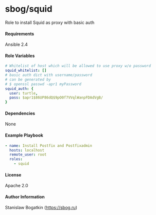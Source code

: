 sbog/squid
==========

Role to install Squid as proxy with basic auth

#### Requirements

Ansible 2.4

#### Role Variables

```yaml
# Whitelist of host which will be allowed to use proxy w/o password
squid_whitelist: []
# basic auth dict with username/password
# can be generated by
# $ openssl passwd -apr1 myPassword
squid_auth: {
  user: turtle,
  pass: $apr1$86UP86dQ$9pO0f7VVqlWanpFDAdVgB/
}
```

#### Dependencies

None

#### Example Playbook

```yaml
- name: Install Postfix and Postfixadmin
  hosts: localhost
  remote_user: root
  roles:
    - squid
```

#### License

Apache 2.0

#### Author Information

Stanislaw Bogatkin (https://sbog.ru)
